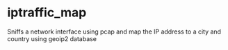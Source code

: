 # iptraffic_map

Sniffs a network interface using pcap and map the IP address to a city and country using geoip2 database
